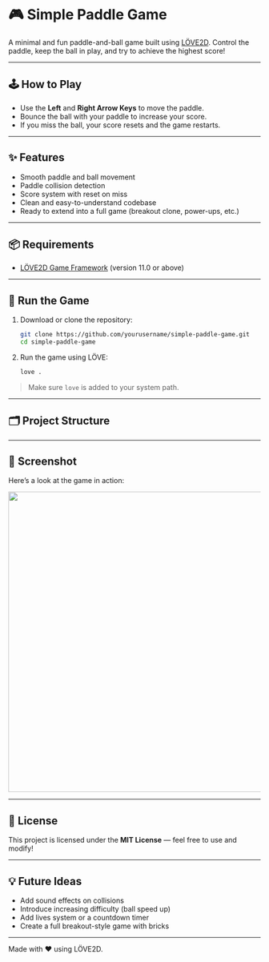 # 🎮 Simple Paddle Game

A minimal and fun paddle-and-ball game built using [LÖVE2D](https://love2d.org/). Control the paddle, keep the ball in play, and try to achieve the highest score!

---

## 🕹️ How to Play

- Use the **Left** and **Right Arrow Keys** to move the paddle.
- Bounce the ball with your paddle to increase your score.
- If you miss the ball, your score resets and the game restarts.

---

## ✨ Features

- Smooth paddle and ball movement
- Paddle collision detection
- Score system with reset on miss
- Clean and easy-to-understand codebase
- Ready to extend into a full game (breakout clone, power-ups, etc.)

---

## 📦 Requirements

- [LÖVE2D Game Framework](https://love2d.org/) (version 11.0 or above)

---

## 🚀 Run the Game

1. Download or clone the repository:

    ```bash
    git clone https://github.com/yourusername/simple-paddle-game.git
    cd simple-paddle-game
    ```

2. Run the game using LÖVE:

    ```bash
    love .
    ```

> Make sure `love` is added to your system path.

---

## 🗂️ Project Structure

---

## 📸 Screenshot

Here’s a look at the game in action:

<img src="screenshots/paddle_game.jpg" width="600"/>


---

## 🧾 License

This project is licensed under the **MIT License** — feel free to use and modify!

---

## 💡 Future Ideas

- Add sound effects on collisions
- Introduce increasing difficulty (ball speed up)
- Add lives system or a countdown timer
- Create a full breakout-style game with bricks

---

Made with ❤️ using LÖVE2D.

